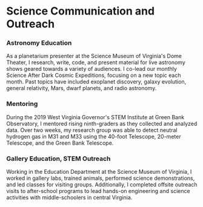 # Science Communication and Outreach

### Astronomy Education

As a planetarium presenter at the Science Museum of Virginia's Dome Theater, I research, write, code, and present material for live astronomy shows geared towards a variety of audiences. I co-lead our monthly Science After Dark Cosmic Expeditions, focusing on a new topic each month. Past topics have included exoplanet discovery, galaxy evolution, general relativity, Mars, dwarf planets, and radio astronomy. 

### Mentoring

During the 2019 West Virginia Governor's STEM Institute at Green Bank Observatory, I mentored rising ninth-graders as they collected and analyzed data. Over two weeks, my research group was able to detect neutral hydrogen gas in M31 and M33 using the 40-foot Telescope, 20-meter Telescope, and the Green Bank Telescope.

### Gallery Education, STEM Outreach

Working in the Education Department at the Science Museum of Virginia, I worked in gallery labs, trained animals, performed science demonstrations, and led classes for visiting groups. Additionally, I completed offsite outreach visits to after-school programs to lead hands-on engineering and science activities with middle-schoolers in central Virginia.

